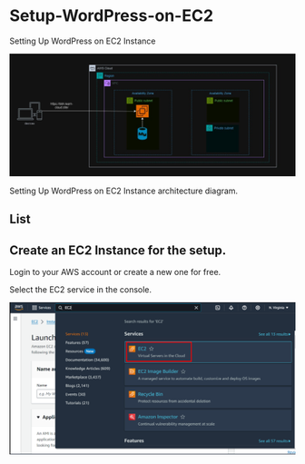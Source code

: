 # Setup-WordPress-on-EC2
Setting Up WordPress on EC2 Instance


![alt text](image.png)

Setting Up WordPress on EC2 Instance architecture diagram.

##  List





## Create an EC2 Instance for the setup.

Login to your AWS account or create a new one for free.

Select the EC2 service in the console.

![alt text](image-1.png)








